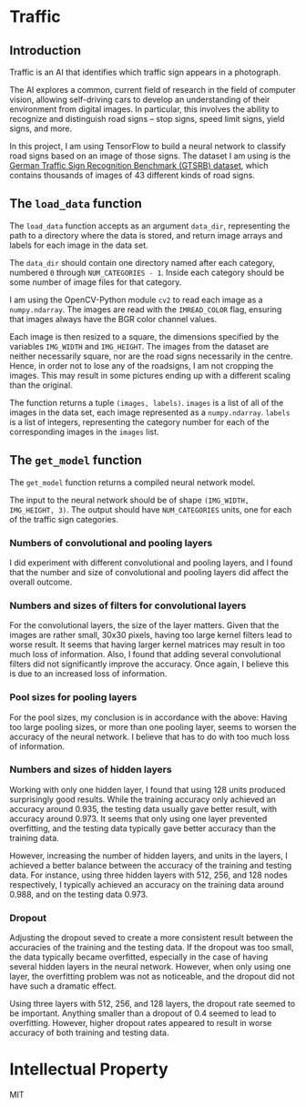 # Traffic

## Introduction

Traffic is an AI that identifies which traffic sign appears in a photograph.

The AI explores a common, current field of research in the field of computer vision, allowing self-driving cars to develop an understanding of their environment from digital images. In particular, this involves the ability to recognize and distinguish road signs – stop signs, speed limit signs, yield signs, and more.

In this project, I am using TensorFlow to build a neural network to classify road signs based on an image of those signs. The dataset I am using is the [German Traffic Sign Recognition Benchmark (GTSRB) dataset](https://benchmark.ini.rub.de/gtsrb_dataset.html), which contains thousands of images of 43 different kinds of road signs.

## The `load_data` function

The `load_data` function accepts as an argument `data_dir`, representing the path to a directory where the data is stored, and return image arrays and labels for each image in the data set.

The `data_dir` should contain one directory named after each category, numbered `0` through `NUM_CATEGORIES - 1`. Inside each category should be some number of image files for that category.

I am using the OpenCV-Python module `cv2` to read each image as a `numpy.ndarray`. The images are read with the `IMREAD_COLOR` flag, ensuring that images always have the BGR color channel values.

Each image is then resized to a square, the dimensions specified by the variables `IMG_WIDTH` and `IMG_HEIGHT`. The images from the dataset are neither necessarily square, nor are the road signs necessarily in the centre. Hence, in order not to lose any of the roadsigns, I am not cropping the images. This may result in some pictures ending up with a different scaling than the original.

The function returns a tuple `(images, labels)`. `images` is a list of all of the images in the data set, each image represented as a `numpy.ndarray`. `labels` is a list of integers, representing the category number for each of the corresponding images in the `images` list.

## The `get_model` function

The `get_model` function returns a compiled neural network model.

The input to the neural network should be of shape `(IMG_WIDTH, IMG_HEIGHT, 3)`. The output should have `NUM_CATEGORIES` units, one for each of the traffic sign categories.

### Numbers of convolutional and pooling layers

I did experiment with different convolutional and pooling layers, and I found that the number and size of convolutional and pooling layers did affect the overall outcome.

### Numbers and sizes of filters for convolutional layers

For the convolutional layers, the size of the layer matters. Given that the images are rather small, 30x30 pixels, having too large kernel filters lead to worse result. It seems that having larger kernel matrices may result in too much loss of information. Also, I found that adding several convolutional filters did not significantly improve the accuracy. Once again, I believe this is due to an increased loss of information.

### Pool sizes for pooling layers

For the pool sizes, my conclusion is in accordance with the above: Having too large pooling sizes, or more than one pooling layer, seems to worsen the accuracy of the neural network. I believe that has to do with too much loss of information.

### Numbers and sizes of hidden layers

Working with only one hidden layer, I found that using 128 units produced surprisingly good results. While the training accuracy only achieved an accuracy around 0.935, the testing data usually gave better result, with accuracy around 0.973. It seems that only using one layer prevented overfitting, and the testing data typically gave better accuracy than the training data.

However, increasing the number of hidden layers, and units in the layers, I achieved a better balance between the accuracy of the training and testing data. For instance, using three hidden layers with 512, 256, and 128 nodes respectively, I typically achieved an accuracy on the training data around 0.988, and on the testing data 0.973.

### Dropout

Adjusting the dropout seved to create a more consistent result between the accuracies of the training and the testing data. If the dropout was too small, the data typically became overfitted, especially in the case of having several hidden layers in the neural network. However, when only using one layer, the overfitting problem was not as noticeable, and the dropout did not have such a dramatic effect.

Using three layers with 512, 256, and 128 layers, the dropout rate seemed to be important. Anything smaller than a dropout of 0.4 seemed to lead to overfitting. However, higher dropout rates appeared to result in worse accuracy of both training and testing data.

# Intellectual Property

MIT
